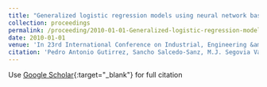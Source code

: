 ```yaml
---
title: "Generalized logistic regression models using neural network basis functions applied to the detection of banking crises"
collection: proceedings
permalink: /proceeding/2010-01-01-Generalized-logistic-regression-models-using-neural-network-basis-functions-applied-to-the-detection
date: 2010-01-01
venue: 'In 23rd International Conference on Industrial, Engineering &amp; Other Applications of Applied Intelligent Systems (IEA-AIE2010)'
citation: 'Pedro Antonio Gutirrez, Sancho Salcedo-Sanz, M.J. Segovia Vargas, A. Sanchıs, J.A. Portilla Figueras, Francisco Fernandez-Navarro, Csar Hervs-Martınez, &quot;Generalized logistic regression models using neural network basis functions applied to the detection of banking crises.&quot; In 23rd International Conference on Industrial, Engineering &amp;amp; Other Applications of Applied Intelligent Systems (IEA-AIE2010), 2010, pp.1--10.'
---
```

Use [Google Scholar](https://scholar.google.com/scholar?q=Generalized+logistic+regression+models+using+neural+network+basis+functions+applied+to+the+detection+of+banking+crises){:target="_blank"} for full citation